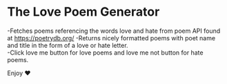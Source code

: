 # The Love Poem Generator
-Fetches poems referencing the words love and hate from poem API found at https://poetrydb.org/
-Returns nicely formatted poems with poet name and title in the form of a love or hate letter.  
-Click love me button for love poems and love me not button for hate poems.

Enjoy ❤️
